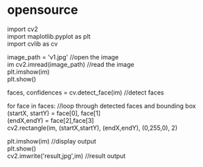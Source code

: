 # opensource   
import cv2   
import maplotlib.pyplot as plt   
import cvlib as cv   
   
image_path = 'v1.jpg'              //open the image      
im cv2.imread(image_path)          //read the image   
plt.imshow(im)   
plt.show()   
   
faces, confidences = cv.detect_face(im)      //detect faces   
   
for face in faces:                 //loop through detected faces and bounding box   
(startX, startY) = face[0], face[1]   
(endX,endY) = face[2],face[3]   
cv2.rectangle(im, (startX,startY), (endX,endY), (0,255,0), 2)   
   
plt.imshow(im)                     //display output   
plt.show()   
cv2.imwrite('result,jpg',im)       //result output   
